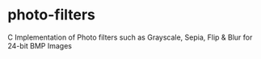 # photo-filters
C Implementation of Photo filters such as Grayscale, Sepia, Flip &amp; Blur for 24-bit BMP Images
